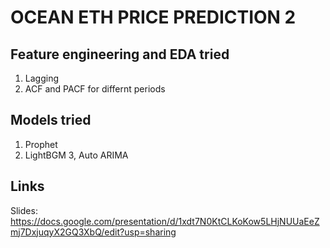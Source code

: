 # OCEAN ETH PRICE PREDICTION 2

## Feature engineering and EDA tried

1. Lagging
2. ACF and PACF for differnt periods

## Models tried

1. Prophet
2. LightBGM
3, Auto ARIMA


## Links

Slides: https://docs.google.com/presentation/d/1xdt7N0KtCLKoKow5LHjNUUaEeZmj7DxjuqyX2GQ3XbQ/edit?usp=sharing

